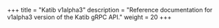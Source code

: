 +++
title = "Katib v1alpha3"
description = "Reference documentation for v1alpha3 version of the Katib gRPC API."
weight = 20
+++
